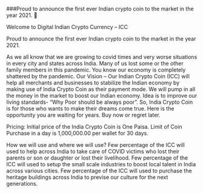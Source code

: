 ###Proud to announce the first ever Indian crypto coin to the market in the year 2021. 👋



Welcome to Digital Indian Crypto Currency – ICC

Proud to announce the first ever Indian crypto coin to the market in the year 2021. 

As we all know that we are growing to covid times and very worse situations in every city and states across India. Many of us lost some or the other family members in this pandemic. You know our economy is completely shattered by the pandemic. 
Our Vision – Our Indian Crypto Coin (ICC) will help all merchants and businesses to stabilize the Indian economy by making use of India Crypto Coin as their payment mode. We will pump in all the money in the market to boost our Indian economy. 
Idea is to improve our living standards- “Why Poor should be always poor”. So, India Crypto Coin is for those who wants to make their dreams come true. Here is the opportunity you are waiting for years. Buy now or regret later. 

Pricing: 
Initial price of the India Crypto Coin is One Paisa.
Limit of Coin Purchase in a day is 1,000,000.00 per wallet for 30 days. 

How we will use and where we will use?
Few percentage of the ICC will used to help across India to take care of COVID victims who lost their parents or son or daughter or lost their livelihood. 
Few percentage of the ICC will used to setup the small scale industries to boost local talent in India across various cities. 
Few percentage of the ICC will used to purchase the heritage buildings across India to previse our culture for the next generations.

